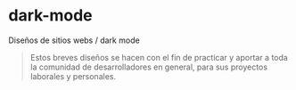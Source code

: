 # dark-mode

Diseños de sitios webs / dark mode
> Estos breves diseños se hacen con el fin de practicar y aportar a toda la comunidad de desarrolladores en general, para sus proyectos laborales y personales.
